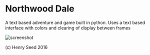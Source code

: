 # Northwood Dale

A text based adventure and game built in python.
Uses a text based interface with colors and clearing of display between frames

![screenshot](https://i.imgur.com/ms2rxsK.png)


(c) Henry Seed 2016


